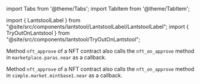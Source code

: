 import Tabs from '@theme/Tabs';
import TabItem from '@theme/TabItem';

import { LantstoolLabel } from "@site/src/components/lantstool/LantstoolLabel/LantstoolLabel";
import { TryOutOnLantstool } from "@site/src/components/lantstool/TryOutOnLantstool";

<Tabs groupId="nft-contract-tabs" className="file-tabs">

<TabItem value="Paras" label="Paras">

<TryOutOnLantstool path="docs/2.build/5.primitives/nft/mp-storage-deposit-paras.json" />
<TryOutOnLantstool path="docs/2.build/5.primitives/nft/mp-nft-sell-approve-paras.json" />

Method `nft_approve` of a NFT contract also calls the `nft_on_approve` method in `marketplace.paras.near` as a callback.

</TabItem>

<TabItem value="Mintbase" label="Mintbase">

<TryOutOnLantstool path="docs/2.build/5.primitives/nft/mp-storage-deposit-mintbase.json" />
<TryOutOnLantstool path="docs/2.build/5.primitives/nft/mp-nft-sell-approve-mintbase.json" />

Method `nft_approve` of a NFT contract also calls the `nft_on_approve` method in `simple.market.mintbase1.near` as a callback.

</TabItem>

</Tabs>